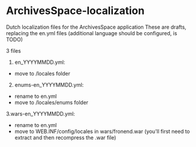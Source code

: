 # ArchivesSpace-localization
Dutch localization files for the ArchivesSpace application
These are drafts, replacing the en.yml files (additional language should be configured, is TODO)

3 files
1. en_YYYYMMDD.yml: 
- move to /locales folder

2. enums-en_YYYYMMDD.yml: 
- rename to en.yml
- move to /locales/enums folder


3.wars-en_YYYYMMDD.yml:
- rename to en.yml
- move to WEB.INF/config/locales  in wars/fronend.war (you'll first need to extract and then recompress the .war file)
